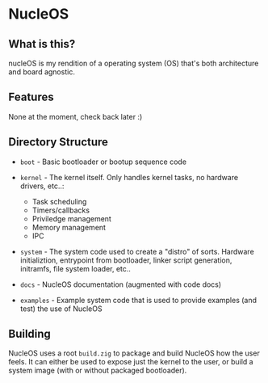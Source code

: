 # NucleOS #

## What is this? ##
nucleOS is my rendition of a operating system (OS) that's both architecture and board agnostic.

## Features ##
None at the moment, check back later :)

## Directory Structure
* `boot` - Basic bootloader or bootup sequence code
* `kernel` - The kernel itself. Only handles kernel tasks, no hardware drivers, etc..:
  * Task scheduling
  * Timers/callbacks
  * Priviledge management
  * Memory management
  * IPC
* `system` - The system code used to create a "distro" of sorts. Hardware initializtion, entrypoint from bootloader, linker script generation, initramfs, file system loader, etc..

* `docs` - NucleOS documentation (augmented with code docs)
* `examples` - Example system code that is used to provide examples (and test) the use of NucleOS

## Building
NucleOS uses a root `build.zig` to package and build NucleOS how the user feels. It can either be used to expose just the kernel to the user, or build a system image (with or without packaged bootloader).
